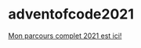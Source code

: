 # adventofcode2021

[Mon parcours complet 2021 est ici!](https://github.com/simardo/adventofcode2021)